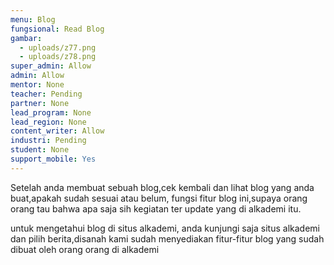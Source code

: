 ```yaml
---
menu: Blog
fungsional: Read Blog
gambar:
  - uploads/z77.png
  - uploads/z78.png
super_admin: Allow
admin: Allow
mentor: None
teacher: Pending
partner: None
lead_program: None
lead_region: None
content_writer: Allow
industri: Pending
student: None
support_mobile: Yes
---
```

Setelah anda membuat sebuah blog,cek kembali dan lihat blog yang anda buat,apakah sudah sesuai atau belum, fungsi fitur blog ini,supaya orang orang tau bahwa apa saja sih kegiatan ter update yang di alkademi itu.

untuk mengetahui blog di situs alkademi, anda kunjungi saja situs alkademi dan pilih berita,disanah kami sudah menyediakan fitur-fitur blog yang sudah dibuat oleh orang orang di alkademi